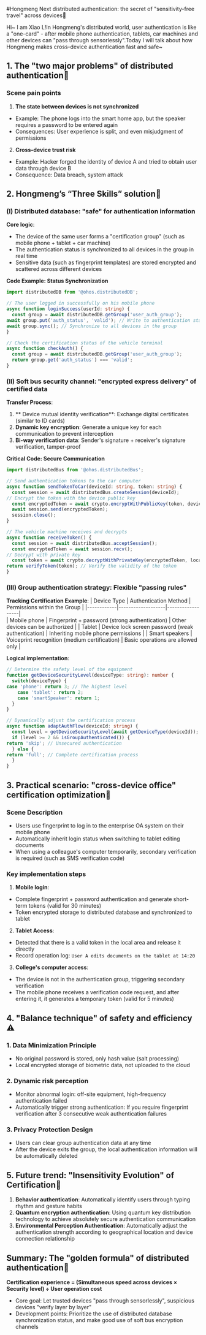 
#Hongmeng Next distributed authentication: the secret of "sensitivity-free travel" across devices🔑

Hi~ I am Xiao L!In Hongmeng's distributed world, user authentication is like a "one-card" - after mobile phone authentication, tablets, car machines and other devices can "pass through sensorlessly".Today I will talk about how Hongmeng makes cross-device authentication fast and safe~


## 1. The "two major problems" of distributed authentication🤯
### Scene pain points
1. **The state between devices is not synchronized**
- Example: The phone logs into the smart home app, but the speaker requires a password to be entered again
- Consequences: User experience is split, and even misjudgment of permissions

2. **Cross-device trust risk**
- Example: Hacker forged the identity of device A and tried to obtain user data through device B
- Consequence: Data breach, system attack


## 2. Hongmeng’s “Three Skills” solution🚀
### (I) Distributed database: "safe" for authentication information
**Core logic**:
- The device of the same user forms a "certification group" (such as mobile phone + tablet + car machine)
- The authentication status is synchronized to all devices in the group in real time
- Sensitive data (such as fingerprint templates) are stored encrypted and scattered across different devices

**Code Example: Status Synchronization**
```typescript
import distributedDB from '@ohos.distributedDB';

// The user logged in successfully on his mobile phone
async function loginSuccess(userId: string) {
  const group = await distributedDB.getGroup('user_auth_group');
await group.put('auth_status', 'valid'); // Write to authentication status
await group.sync(); // Synchronize to all devices in the group
}

// Check the certification status of the vehicle terminal
async function checkAuth() {
  const group = await distributedDB.getGroup('user_auth_group');
  return group.get('auth_status') === 'valid';
}
```

### (II) Soft bus security channel: "encrypted express delivery" of certified data
**Transfer Process**:
1. ** Device mutual identity verification**: Exchange digital certificates (similar to ID cards)
2. **Dynamic key encryption**: Generate a unique key for each communication to prevent interception
3. **Bi-way verification data**: Sender's signature + receiver's signature verification, tamper-proof

**Critical Code: Secure Communication**
```typescript
import distributedBus from '@ohos.distributedBus';

// Send authentication tokens to the car computer
async function sendTokenToCar(deviceId: string, token: string) {
  const session = await distributedBus.createSession(deviceId);
// Encrypt the token with the device public key
  const encryptedToken = await crypto.encryptWithPublicKey(token, devicePublicKey);
  await session.send(encryptedToken);
  session.close();
}

// The vehicle machine receives and decrypts
async function receiveToken() {
  const session = await distributedBus.acceptSession();
  const encryptedToken = await session.recv();
// Decrypt with private key
  const token = await crypto.decryptWithPrivateKey(encryptedToken, localPrivateKey);
return verifyToken(token); // Verify the validity of the token
}
```

### (III) Group authentication strategy: Flexible "passing rules"
**Tracking Certification Example**:
| Device Type | Authentication Method | Permissions within the Group |
|------------|-------------------|------------------|  
| Mobile phone | Fingerprint + password (strong authentication) | Other devices can be authorized |
| Tablet | Device lock screen password (weak authentication) | Inheriting mobile phone permissions |
| Smart speakers | Voiceprint recognition (medium certification) | Basic operations are allowed only |

**Logical implementation**:
```typescript
// Determine the safety level of the equipment
function getDeviceSecurityLevel(deviceType: string): number {
  switch(deviceType) {
case 'phone': return 3; // The highest level
    case 'tablet': return 2;
    case 'smartSpeaker': return 1;
  }
}

// Dynamically adjust the certification process
async function adaptAuthFlow(deviceId: string) {
  const level = getDeviceSecurityLevel(await getDeviceType(deviceId));
  if (level >= 2 && isGroupAuthenticated()) {
return 'skip'; // Unsecured authentication
  } else {
return 'full'; // Complete certification process
  }
}
```


## 3. Practical scenario: "cross-device office" certification optimization💼
### Scene Description
- Users use fingerprint to log in to the enterprise OA system on their mobile phone
- Automatically inherit login status when switching to tablet editing documents
- When using a colleague's computer temporarily, secondary verification is required (such as SMS verification code)

### Key implementation steps
1. **Mobile login**:
- Complete fingerprint + password authentication and generate short-term tokens (valid for 30 minutes)
- Token encrypted storage to distributed database and synchronized to tablet

2. **Tablet Access**:
- Detected that there is a valid token in the local area and release it directly
- Record operation log: `User A edits documents on the tablet at 14:20`

3. **College's computer access**:
- The device is not in the authentication group, triggering secondary verification
- The mobile phone receives a verification code request, and after entering it, it generates a temporary token (valid for 5 minutes)


## 4. "Balance technique" of safety and efficiency ⚠️
### 1. **Data Minimization Principle**
- No original password is stored, only hash value (salt processing)
- Local encrypted storage of biometric data, not uploaded to the cloud

### 2. **Dynamic risk perception**
- Monitor abnormal login: off-site equipment, high-frequency authentication failed
- Automatically trigger strong authentication: If you require fingerprint verification after 3 consecutive weak authentication failures

### 3. **Privacy Protection Design**
- Users can clear group authentication data at any time
- After the device exits the group, the local authentication information will be automatically deleted


## 5. Future trend: "Insensitivity Evolution" of Certification🚀
1. **Behavior authentication**: Automatically identify users through typing rhythm and gesture habits
2. **Quantum encryption authentication**: Using quantum key distribution technology to achieve absolutely secure authentication communication
3. **Environmental Perception Authentication**: Automatically adjust the authentication strength according to geographical location and device connection relationship


## Summary: The "golden formula" of distributed authentication📝
**Certification experience = (Simultaneous speed across devices × Security level) ÷ User operation cost**
- Core goal: Let trusted devices "pass through sensorlessly", suspicious devices "verify layer by layer"
- Development points: Prioritize the use of distributed database synchronization status, and make good use of soft bus encryption channels
